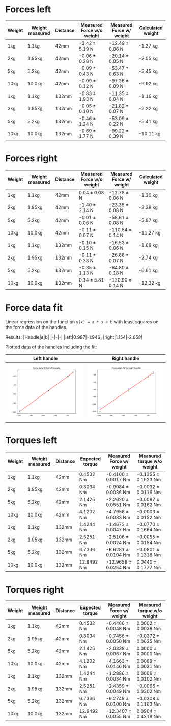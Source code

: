 # Forces left

| Weight | Weight measured | Distance | Measured Force w/o weight | Measured Force w/ weight | Calculated weight |
|-|-|-|-|-|-|
| 1kg | 1.1kg | 42mm | -3.42 ± 5.19 N | -12.49 ± 0.06 N | -1.27 kg |
| 2kg | 1.95kg | 42mm | -0.06 ± 0.28 N | -20.14 ± 0.05 N | -2.05 kg |
| 5kg | 5.2kg | 42mm | -0.09 ± 0.43 N | -53.47 ± 0.63 N | -5.45 kg |
| 10kg | 10.0kg | 42mm | -0.09 ± 0.12 N | -97.36 ± 0.09 N | -9.92 kg |
| 1kg | 1.1kg | 132mm | -0.83 ± 1.93 N | -11.35 ± 0.04 N | -1.16 kg |
| 2kg | 1.95kg | 132mm | -0.05 ± 0.10 N | -21.82 ± 0.07 N | -2.22 kg |
| 5kg | 5.2kg | 132mm | -0.46 ± 1.24 N | -53.09 ± 0.22 N | -5.41 kg |
| 10kg | 10.0kg | 132mm | -0.69 ± 1.77 N | -99.22 ± 0.39 N | -10.11 kg |

# Forces right

| Weight | Weight measured | Distance | Measured Force w/o weight | Measured Force w/ weight | Calculated weight |
|-|-|-|-|-|-|
| 1kg | 1.1kg | 42mm | 0.04 ± 0.08 N | -12.78 ± 0.06 N | -1.30 kg |
| 2kg | 1.95kg | 42mm | -1.40 ± 2.14 N | -23.35 ± 0.08 N | -2.38 kg |
| 5kg | 5.2kg | 42mm | -0.01 ± 0.06 N | -58.61 ± 0.08 N | -5.97 kg |
| 10kg | 10.0kg | 42mm | -0.11 ± 0.07 N | -110.54 ± 0.14 N | -11.27 kg |
| 1kg | 1.1kg | 132mm | -0.10 ± 0.15 N | -16.53 ± 0.06 N | -1.68 kg |
| 2kg | 1.95kg | 132mm | -0.11 ± 0.38 N | -26.88 ± 0.07 N | -2.74 kg |
| 5kg | 5.2kg | 132mm | -0.35 ± 1.13 N | -64.80 ± 0.18 N | -6.61 kg |
| 10kg | 10.0kg | 132mm | 0.14 ± 5.81 N | -120.90 ± 0.14 N | -12.32 kg |

# Force data fit

Linear regression on the function `y(x) = a * x + b` with least squares on the force data of the handles.

Results:
|Handle|a|b|
|-|-|-|
|left|0.987|-1.946|
|right|1.154|-2.658|

Plotted data of the handles including the fit:

| Left handle | Right handle |
|-|-|
| ![Fit on the left handle data](left_force.png) | ![Fit on the right handle data](right_force.png) |

# Torques left

| Weight | Weight measured | Distance | Expected torque | Measured Force w/ weight | Measured torque w/o weight |
|-|-|-|-|-|-|
| 1kg | 1.1kg | 42mm | 0.4532 Nm | -0.4100 ± 0.0017 Nm | -0.1355 ± 0.1923 Nm |
| 2kg | 1.95kg | 42mm | 0.8034 Nm | -0.9084 ± 0.0036 Nm | -0.0032 ± 0.0116 Nm |
| 5kg | 5.2kg | 42mm | 2.1425 Nm | -2.2620 ± 0.0551 Nm | -0.0087 ± 0.0162 Nm |
| 10kg | 10.0kg | 42mm | 4.1202 Nm | -4.7958 ± 0.0083 Nm | -0.0003 ± 0.0152 Nm |
| 1kg | 1.1kg | 132mm | 1.4244 Nm | -1.4673 ± 0.0047 Nm | -0.0770 ± 0.1664 Nm |
| 2kg | 1.95kg | 132mm | 2.5251 Nm | -2.5106 ± 0.0024 Nm | -0.0055 ± 0.0154 Nm |
| 5kg | 5.2kg | 132mm | 6.7336 Nm | -6.6281 ± 0.0104 Nm | -0.0801 ± 0.1318 Nm |
| 10kg | 10.0kg | 132mm | 12.9492 Nm | -12.9658 ± 0.0254 Nm | 0.0440 ± 0.1777 Nm |

# Torques right

| Weight | Weight measured | Distance | Expected torque | Measured Force w/ weight | Measured torque w/o weight |
|-|-|-|-|-|-|
| 1kg | 1.1kg | 42mm | 0.4532 Nm | -0.4466 ± 0.0048 Nm | 0.0002 ± 0.0038 Nm |
| 2kg | 1.95kg | 42mm | 0.8034 Nm | -0.7456 ± 0.0050 Nm | -0.0372 ± 0.0625 Nm |
| 5kg | 5.2kg | 42mm | 2.1425 Nm | -2.0338 ± 0.0067 Nm | 0.0000 ± 0.0000 Nm |
| 10kg | 10.0kg | 42mm | 4.1202 Nm | -4.1663 ± 0.0146 Nm | 0.0089 ± 0.0031 Nm |
| 1kg | 1.1kg | 132mm | 1.4244 Nm | -1.2886 ± 0.0034 Nm | 0.0006 ± 0.0102 Nm |
| 2kg | 1.95kg | 132mm | 2.5251 Nm | -2.4359 ± 0.0049 Nm | -0.0066 ± 0.0302 Nm |
| 5kg | 5.2kg | 132mm | 6.7336 Nm | -6.2749 ± 0.0100 Nm | -0.0308 ± 0.1163 Nm |
| 10kg | 10.0kg | 132mm | 12.9492 Nm | -12.3407 ± 0.0055 Nm | 0.0904 ± 0.4318 Nm |
